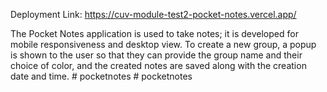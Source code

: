 Deployment Link: https://cuv-module-test2-pocket-notes.vercel.app/

The Pocket Notes application is used to take notes; it is developed for mobile responsiveness and desktop view. To create a new group, a popup is shown to the user so that they can provide the group name and their choice of color, and the created notes are saved along with the creation date and time.
#   p o c k e t n o t e s  
 #   p o c k e t n o t e s  
 